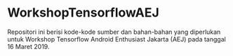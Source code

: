 # WorkshopTensorflowAEJ
Repositori ini berisi kode-kode sumber dan bahan-bahan yang diperlukan untuk Workshop Tensorflow Android Enthusiast Jakarta (AEJ) pada tanggal 16 Maret 2019.
